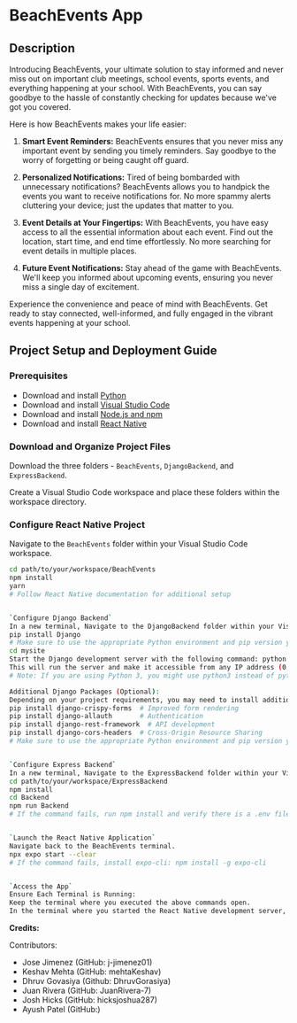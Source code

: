# BeachEvents App

## Description

Introducing BeachEvents, your ultimate solution to stay informed and never miss out on important club meetings, school events, sports events, and everything happening at your school. With BeachEvents, you can say goodbye to the hassle of constantly checking for updates because we've got you covered.

Here is how BeachEvents makes your life easier:

1. **Smart Event Reminders:** BeachEvents ensures that you never miss any important event by sending you timely reminders. Say goodbye to the worry of forgetting or being caught off guard.

2. **Personalized Notifications:** Tired of being bombarded with unnecessary notifications? BeachEvents allows you to handpick the events you want to receive notifications for. No more spammy alerts cluttering your device; just the updates that matter to you.

3. **Event Details at Your Fingertips:** With BeachEvents, you have easy access to all the essential information about each event. Find out the location, start time, and end time effortlessly. No more searching for event details in multiple places.

4. **Future Event Notifications:** Stay ahead of the game with BeachEvents. We'll keep you informed about upcoming events, ensuring you never miss a single day of excitement.

Experience the convenience and peace of mind with BeachEvents. Get ready to stay connected, well-informed, and fully engaged in the vibrant events happening at your school.

## Project Setup and Deployment Guide

### Prerequisites

- Download and install [Python](https://www.python.org/downloads/)
- Download and install [Visual Studio Code](https://code.visualstudio.com/)
- Download and install [Node.js and npm](https://nodejs.org/)
- Download and install [React Native](https://reactnative.dev/docs/environment-setup)

### Download and Organize Project Files

Download the three folders - `BeachEvents`, `DjangoBackend`, and `ExpressBackend`.

Create a Visual Studio Code workspace and place these folders within the workspace directory.

### Configure React Native Project

Navigate to the `BeachEvents` folder within your Visual Studio Code workspace.

```bash
cd path/to/your/workspace/BeachEvents
npm install
yarn
# Follow React Native documentation for additional setup


`Configure Django Backend`
In a new terminal, Navigate to the DjangoBackend folder within your Visual Studio Code workspace.
pip install Django
# Make sure to use the appropriate Python environment and pip version you have set up.
cd mysite
Start the Django development server with the following command: python manage.py runserver 0.0.0.0:8000
This will run the server and make it accessible from any IP address (0.0.0.0) on port 8000. 
# Note: If you are using Python 3, you might use python3 instead of python.

Additional Django Packages (Optional):
Depending on your project requirements, you may need to install additional Django packages. Here are some common ones:
pip install django-crispy-forms  # Improved form rendering
pip install django-allauth       # Authentication
pip install django-rest-framework  # API development
pip install django-cors-headers  # Cross-Origin Resource Sharing
# Make sure to use the appropriate Python environment and pip version you have set up.


`Configure Express Backend`
In a new terminal, Navigate to the ExpressBackend folder within your Visual Studio Code workspace.
cd path/to/your/workspace/ExpressBackend
npm install
cd Backend
npm run Backend
# If the command fails, run npm install and verify there is a .env file


`Launch the React Native Application`
Navigate back to the BeachEvents terminal.
npx expo start --clear
# If the command fails, install expo-cli: npm install -g expo-cli


`Access the App`
Ensure Each Terminal is Running:
Keep the terminal where you executed the above commands open.
In the terminal where you started the React Native development server, scan the displayed QR code using the Expo Go app on your mobile device to access and test the application.

``````
**Credits:**

Contributors:
- Jose Jimenez (GitHub: j-jimenez01)
- Keshav Mehta (GitHub: mehtaKeshav)
- Dhruv Govasiya (Github: DhruvGorasiya)
- Juan Rivera (GitHub: JuanRivera-7)
- Josh Hicks (GitHub: hicksjoshua287)
- Ayush Patel (GitHub:)
